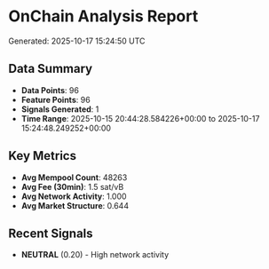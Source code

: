 # OnChain Analysis Report
Generated: 2025-10-17 15:24:50 UTC

## Data Summary
- **Data Points**: 96
- **Feature Points**: 96
- **Signals Generated**: 1
- **Time Range**: 2025-10-15 20:44:28.584226+00:00 to 2025-10-17 15:24:48.249252+00:00

## Key Metrics
- **Avg Mempool Count**: 48263
- **Avg Fee (30min)**: 1.5 sat/vB
- **Avg Network Activity**: 1.000
- **Avg Market Structure**: 0.644

## Recent Signals
- **NEUTRAL** (0.20) - High network activity
